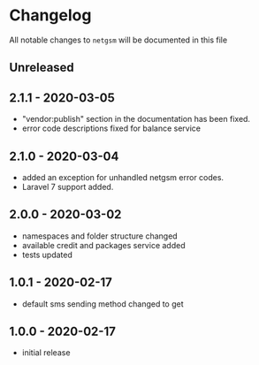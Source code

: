 # Changelog

All notable changes to `netgsm` will be documented in this file

## Unreleased

## 2.1.1 - 2020-03-05

- "vendor:publish" section in the documentation has been fixed.
- error code descriptions fixed for balance service

## 2.1.0 - 2020-03-04

- added an exception for unhandled netgsm error codes.
- Laravel 7 support added.

## 2.0.0 - 2020-03-02

- namespaces and folder structure changed
- available credit and packages service added
- tests updated

## 1.0.1 - 2020-02-17

- default sms sending method changed to get

## 1.0.0 - 2020-02-17

- initial release
